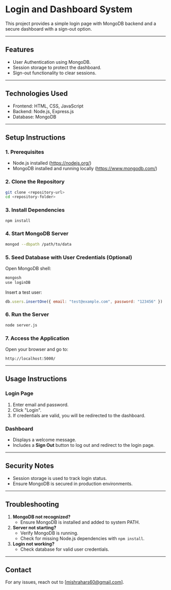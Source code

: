 # Login and Dashboard System

This project provides a simple login page with MongoDB backend and a secure dashboard with a sign-out option.

---
## **Features**
- User Authentication using MongoDB.
- Session storage to protect the dashboard.
- Sign-out functionality to clear sessions.

---
## **Technologies Used**
- Frontend: HTML, CSS, JavaScript
- Backend: Node.js, Express.js
- Database: MongoDB

---
## **Setup Instructions**

### **1. Prerequisites**
- Node.js installed (https://nodejs.org/)
- MongoDB installed and running locally (https://www.mongodb.com/)

### **2. Clone the Repository**
```bash
git clone <repository-url>
cd <repository-folder>
```

### **3. Install Dependencies**
```bash
npm install
```

### **4. Start MongoDB Server**
```bash
mongod --dbpath /path/to/data
```

### **5. Seed Database with User Credentials (Optional)**
Open MongoDB shell:
```bash
mongosh
use loginDB
```
Insert a test user:
```javascript
db.users.insertOne({ email: "test@example.com", password: "123456" })
```

### **6. Run the Server**
```bash
node server.js
```

### **7. Access the Application**
Open your browser and go to:
```
http://localhost:5000/
```

---
## **Usage Instructions**

### **Login Page**
1. Enter email and password.
2. Click "Login".
3. If credentials are valid, you will be redirected to the dashboard.

### **Dashboard**
- Displays a welcome message.
- Includes a **Sign Out** button to log out and redirect to the login page.

---
## **Security Notes**
- Session storage is used to track login status.
- Ensure MongoDB is secured in production environments.

---
## **Troubleshooting**
1. **MongoDB not recognized?**
   - Ensure MongoDB is installed and added to system PATH.
2. **Server not starting?**
   - Verify MongoDB is running.
   - Check for missing Node.js dependencies with `npm install`.
3. **Login not working?**
   - Check database for valid user credentials.

---
## **Contact**
For any issues, reach out to [mishrahars60@gmail.com].


